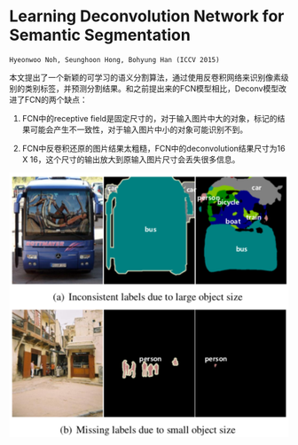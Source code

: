 
# Learning Deconvolution Network for Semantic Segmentation
    Hyeonwoo Noh, Seunghoon Hong, Bohyung Han (ICCV 2015)

本文提出了一个新颖的可学习的语义分割算法，通过使用反卷积网络来识别像素级别的类别标签，并预测分割结果。和之前提出来的FCN模型相比，Deconv模型改进了FCN的两个缺点：  

1. FCN中的receptive field是固定尺寸的，对于输入图片中大的对象，标记的结果可能会产生不一致性，对于输入图片中小的对象可能识别不到。  

2. FCN中反卷积还原的图片结果太粗糙，FCN中的deconvolution结果尺寸为16 X 16，这个尺寸的输出放大到原输入图片尺寸会丢失很多信息。  

![](https://github.com/ZHAOYANANGOGO/papers/blob/master/images/img1.jpg)
